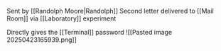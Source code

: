 Sent by [[Randolph Moore|Randolph]]
Second letter delivered to [[Mail Room]] via [[Laboratory]] experiment

Directly gives the [[Terminal]] password
![[Pasted image 20250423165939.png]]